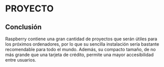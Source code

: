 # PROYECTO
## Conclusión
Raspberry contiene una gran cantidad de proyectos que serán útiles para los próximos ordenadores, por lo que su sencilla instalación sería bastante recomendable para todo el mundo. Además, su compacto tamaño, de no más grande que una tarjeta de crédito, permite una mayor accesibilidad entre usuarios.
